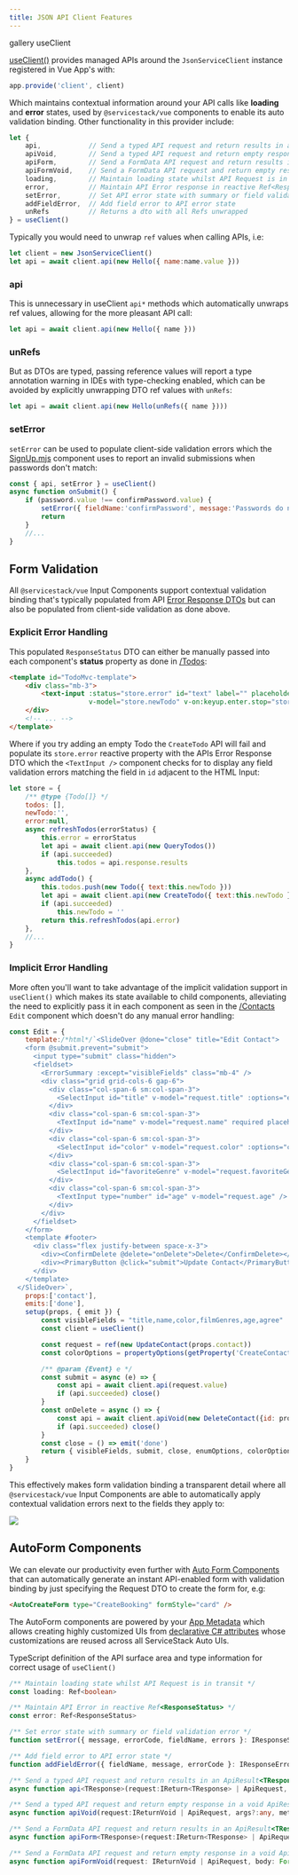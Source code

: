 ```yaml
---
title: JSON API Client Features
---
```


<link rel="stylesheet" href="/css/tailwind-components.css">

<script setup>
import { Icon } from "@iconify/vue"
import ApiReference from "../src/components/ApiReference.vue"
import metadata from "../src/gallery/metadata.json"

import { useAppMetadata } from '@servicestack/vue'
const { setMetadata } = useAppMetadata()
setMetadata(metadata)
</script>

<Breadcrumbs class="not-prose my-4 mb-8" home-href="/vue/">
  <Breadcrumb href="/vue/gallery/">gallery</Breadcrumb>
  <Breadcrumb>useClient</Breadcrumb>
</Breadcrumbs>

[useClient()](https://github.com/ServiceStack/servicestack-vue/blob/main/src/api.ts) provides managed APIs around the `JsonServiceClient` 
instance registered in Vue App's with:

```js
app.provide('client', client)
```

Which maintains contextual information around your API calls like **loading** and **error** states, used by `@servicestack/vue` components to 
enable its auto validation binding. Other functionality in this provider include:

```js
let { 
    api,            // Send a typed API request and return results in an ApiResult<TResponse>
    apiVoid,        // Send a typed API request and return empty response in a void ApiResult
    apiForm,        // Send a FormData API request and return results in an ApiResult<TResponse>
    apiFormVoid,    // Send a FormData API request and return empty response in a void ApiResult
    loading,        // Maintain loading state whilst API Request is in transit
    error,          // Maintain API Error response in reactive Ref<ResponseStatus>
    setError,       // Set API error state with summary or field validation error
    addFieldError,  // Add field error to API error state
    unRefs          // Returns a dto with all Refs unwrapped
} = useClient()
```

Typically you would need to unwrap `ref` values when calling APIs, i.e:

```js
let client = new JsonServiceClient()
let api = await client.api(new Hello({ name:name.value }))
```

<h3 class="my-4 text-lg font-semibold">api</h3>

This is unnecessary in useClient `api*` methods which automatically unwraps ref values, allowing for the more pleasant API call:

```js
let api = await client.api(new Hello({ name }))
```

<h3 class="my-4 text-lg font-semibold">unRefs</h3>

But as DTOs are typed, passing reference values will report a type annotation warning in IDEs with type-checking enabled, 
which can be avoided by explicitly unwrapping DTO ref values with `unRefs`:

```js
let api = await client.api(new Hello(unRefs({ name })))
```

<h3 class="my-4 text-lg font-semibold">setError</h3>

`setError` can be used to populate client-side validation errors which the 
[SignUp.mjs](https://github.com/NetCoreTemplates/vue-mjs/blob/main/MyApp/wwwroot/Pages/SignUp.mjs)
component uses to report an invalid submissions when passwords don't match:

```js
const { api, setError } = useClient()
async function onSubmit() {
    if (password.value !== confirmPassword.value) {
        setError({ fieldName:'confirmPassword', message:'Passwords do not match' })
        return
    }
    //...
}
```

<h2 id="form-validation" class="mt-8 mb-4 text-2xl font-semibold text-gray-900 dark:text-gray-100">
    Form Validation
</h2>

All `@servicestack/vue` Input Components support contextual validation binding that's typically populated from API
[Error Response DTOs](/error-handling) but can also be populated from client-side validation
as done above.

<h3 class="my-4 text-lg font-semibold">Explicit Error Handling</h3>

This populated `ResponseStatus` DTO can either be manually passed into each component's **status** property as done in [/Todos](https://vue-mjs.web-templates.io/TodoMvc):

```html
<template id="TodoMvc-template">
    <div class="mb-3">
        <text-input :status="store.error" id="text" label="" placeholder="What needs to be done?"
                    v-model="store.newTodo" v-on:keyup.enter.stop="store.addTodo()"></text-input>
    </div>
    <!-- ... -->
</template>
```

Where if you try adding an empty Todo the `CreateTodo` API will fail and populate its `store.error` reactive property with the 
APIs Error Response DTO which the `<TextInput />` component checks for to display any field validation errors matching the
field in `id` adjacent to the HTML Input:

```js
let store = {
    /** @type {Todo[]} */
    todos: [],
    newTodo:'',
    error:null,
    async refreshTodos(errorStatus) {
        this.error = errorStatus
        let api = await client.api(new QueryTodos())
        if (api.succeeded)
            this.todos = api.response.results
    },
    async addTodo() {
        this.todos.push(new Todo({ text:this.newTodo }))
        let api = await client.api(new CreateTodo({ text:this.newTodo }))
        if (api.succeeded)
            this.newTodo = ''
        return this.refreshTodos(api.error)
    },
    //...
}
```

<h3 class="my-4 text-lg font-semibold">Implicit Error Handling</h3>

More often you'll want to take advantage of the implicit validation support in `useClient()` which makes its state available to child
components, alleviating the need to explicitly pass it in each component as seen in the [/Contacts](https://vue-mjs.web-templates.io/Contacts) `Edit` component
which doesn't do any manual error handling:

```js
const Edit = {
    template:/*html*/`<SlideOver @done="close" title="Edit Contact">
    <form @submit.prevent="submit">
      <input type="submit" class="hidden">
      <fieldset>
        <ErrorSummary :except="visibleFields" class="mb-4" />
        <div class="grid grid-cols-6 gap-6">
          <div class="col-span-6 sm:col-span-3">
            <SelectInput id="title" v-model="request.title" :options="enumOptions('Title')" />
          </div>
          <div class="col-span-6 sm:col-span-3">
            <TextInput id="name" v-model="request.name" required placeholder="Contact Name" />
          </div>
          <div class="col-span-6 sm:col-span-3">
            <SelectInput id="color" v-model="request.color" :options="colorOptions" />
          </div>
          <div class="col-span-6 sm:col-span-3">
            <SelectInput id="favoriteGenre" v-model="request.favoriteGenre" :options="enumOptions('FilmGenre')" />
          </div>
          <div class="col-span-6 sm:col-span-3">
            <TextInput type="number" id="age" v-model="request.age" />
          </div>
        </div>
      </fieldset>
    </form>
    <template #footer>
      <div class="flex justify-between space-x-3">
        <div><ConfirmDelete @delete="onDelete">Delete</ConfirmDelete></div>
        <div><PrimaryButton @click="submit">Update Contact</PrimaryButton></div>
      </div>
    </template>
  </SlideOver>`,
    props:['contact'],
    emits:['done'],
    setup(props, { emit }) {
        const visibleFields = "title,name,color,filmGenres,age,agree"
        const client = useClient()

        const request = ref(new UpdateContact(props.contact))
        const colorOptions = propertyOptions(getProperty('CreateContact','Color'))

        /** @param {Event} e */
        const submit = async (e) => {
            const api = await client.api(request.value)
            if (api.succeeded) close()
        }
        const onDelete = async () => {
            const api = await client.apiVoid(new DeleteContact({id: props.id}))
            if (api.succeeded) close()
        }
        const close = () => emit('done')
        return { visibleFields, submit, close, enumOptions, colorOptions, request }
    }
}
```

This effectively makes form validation binding a transparent detail where all `@servicestack/vue` 
Input Components are able to automatically apply contextual validation errors next to the fields they apply to: 

![](https://raw.githubusercontent.com/ServiceStack/docs/master/docs/images/scripts/edit-contact-validation.png)

<h2 id="form-validation" class="mt-8 mb-4 text-2xl font-semibold text-gray-900 dark:text-gray-100">
    AutoForm Components
</h2>

We can elevate our productivity even further with [Auto Form Components](/vue/gallery/autoform) that can automatically generate an
instant API-enabled form with validation binding by just specifying the Request DTO to create the form for, e.g:

```html
<AutoCreateForm type="CreateBooking" formStyle="card" />
```

<AutoCreateForm type="CreateBooking" formStyle="card" class="mb-4 not-prose" />

The AutoForm components are powered by your [App Metadata](/vue/use-appmetadata) which allows creating 
highly customized UIs from [declarative C# attributes](/locode/declarative) whose customizations are
reused across all ServiceStack Auto UIs.

<ApiReference component="TypeScript Definition" />

TypeScript definition of the API surface area and type information for correct usage of `useClient()`

```ts
/** Maintain loading state whilst API Request is in transit */
const loading: Ref<boolean>

/** Maintain API Error in reactive Ref<ResponseStatus> */
const error: Ref<ResponseStatus>

/** Set error state with summary or field validation error */
function setError({ message, errorCode, fieldName, errors }: IResponseStatus);

/** Add field error to API error state */
function addFieldError({ fieldName, message, errorCode }: IResponseError);

/** Send a typed API request and return results in an ApiResult<TResponse> */
async function api<TResponse>(request:IReturn<TResponse> | ApiRequest, args?:any, method?:string);

/** Send a typed API request and return empty response in a void ApiResult */
async function apiVoid(request:IReturnVoid | ApiRequest, args?:any, method?:string);

/** Send a FormData API request and return results in an ApiResult<TResponse> */
async function apiForm<TResponse>(request:IReturn<TResponse> | ApiRequest, body:FormData, args?:any, method?:string);

/** Send a FormData API request and return empty response in a void ApiResult */
async function apiFormVoid(request: IReturnVoid | ApiRequest, body: FormData, args?: any, method?: string);
```
